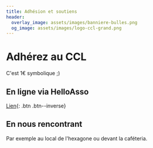 ```yaml
---
title: Adhésion et soutiens
header:
  overlay_image: assets/images/banniere-bulles.png
  og_image: assets/images/logo-ccl-grand.png
---
```


# Adhérez au CCL

C'est 1€ symbolique ;)


## En ligne via HelloAsso
[Lien](https://www.helloasso.com/associations/centre-culturel-de-luminy/adhesions/adhesions-centre-culturel-de-luminy-ccl){: .btn .btn--inverse}

## En nous rencontrant
Par exemple au local de l'hexagone ou devant la caféteria.

